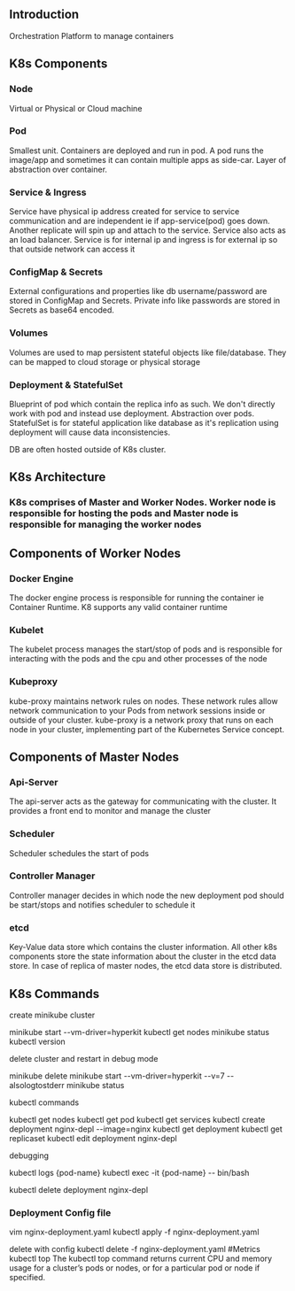 ## Introduction
Orchestration Platform to manage containers

## K8s Components

### Node
Virtual or Physical or Cloud machine

### Pod
Smallest unit. Containers are deployed and run in pod. A pod runs the image/app and sometimes it can contain multiple apps as side-car. Layer of abstraction over container.

### Service & Ingress
Service have physical ip address created for service to service communication and are independent ie if app-service(pod) goes down. Another replicate will spin up and attach to the service.
Service also acts as an load balancer. Service is for internal ip and ingress is for external ip so that outside network can access it

### ConfigMap & Secrets
External configurations and properties like db username/password are stored in ConfigMap and Secrets. Private info like passwords are stored in Secrets as base64 encoded.

### Volumes
Volumes are used to map persistent stateful objects like file/database. They can be mapped to cloud storage or physical storage

### Deployment & StatefulSet
Blueprint of pod which contain the replica info as such. We don't directly work with pod and instead use deployment. Abstraction over pods.
StatefulSet is for stateful application like database as it's replication using deployment will cause data inconsistencies. 

DB are often hosted outside of K8s cluster.

## K8s Architecture

### K8s comprises of Master and Worker Nodes. Worker node is responsible for hosting the pods and Master node is responsible for managing the worker nodes

## Components of Worker Nodes

### Docker Engine
The docker engine process is responsible for running the container ie Container Runtime. K8 supports any valid container runtime

### Kubelet
The kubelet process manages the start/stop of pods and is responsible for interacting with the pods and the cpu and other processes of the node

### Kubeproxy
kube-proxy maintains network rules on nodes. These network rules allow network communication to your Pods from network sessions inside or outside of your cluster.
kube-proxy is a network proxy that runs on each node in your cluster, implementing part of the Kubernetes Service concept.

## Components of Master Nodes

### Api-Server
The api-server acts as the gateway for communicating with the cluster. It provides a front end to monitor and manage the cluster

### Scheduler
Scheduler schedules the start of pods

### Controller Manager
Controller manager decides in which node the new deployment pod should be start/stops and notifies scheduler to schedule it

### etcd
Key-Value data store which contains the cluster information. All other k8s components store the state information about the cluster in the etcd data store. In case of replica of master nodes, the etcd data store is distributed.

## K8s Commands
create minikube cluster

minikube start --vm-driver=hyperkit
kubectl get nodes
minikube status
kubectl version

delete cluster and restart in debug mode

minikube delete
minikube start --vm-driver=hyperkit --v=7 --alsologtostderr
minikube status

kubectl commands

kubectl get nodes
kubectl get pod
kubectl get services
kubectl create deployment nginx-depl --image=nginx
kubectl get deployment
kubectl get replicaset
kubectl edit deployment nginx-depl

debugging

kubectl logs {pod-name}
kubectl exec -it {pod-name} -- bin/bash

kubectl delete deployment nginx-depl

### Deployment Config file

vim nginx-deployment.yaml
kubectl apply -f nginx-deployment.yaml

delete with config
kubectl delete -f nginx-deployment.yaml
#Metrics
kubectl top The kubectl top command returns current CPU and memory usage for a cluster’s pods or nodes, or for a particular pod or node if specified.
